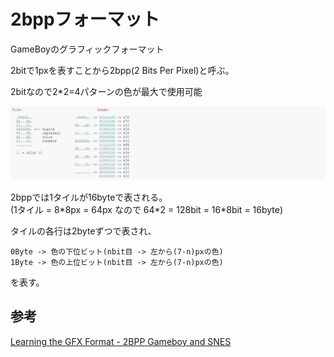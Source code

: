 # 2bppフォーマット

GameBoyのグラフィックフォーマット

2bitで1pxを表すことから2bpp(2 Bits Per Pixel)と呼ぶ。

2bitなので2*2=4パターンの色が最大で使用可能

![2bpp](image/2bpp.png)

2bppでは1タイルが16byteで表される。  
(1タイル = 8*8px = 64px なので 64\*2 = 128bit = 16\*8bit = 16byte)  

タイルの各行は2byteずつで表され、

```
0Byte -> 色の下位ビット(nbit目 -> 左から(7-n)pxの色)
1Byte -> 色の上位ビット(nbit目 -> 左から(7-n)pxの色)
```

を表す。

## 参考

[Learning the GFX Format - 2BPP Gameboy and SNES](https://wiki.superfamicom.org/learning-the-gfx-format-2bpp-gameboy-and-snes)